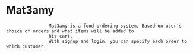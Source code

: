 # Mat3amy

                    Mat3amy is a food ordering system, Based on user's choice of orders and what items will be added to
                    his cart,
                    With signup and login, you can specify each order to which customer.
